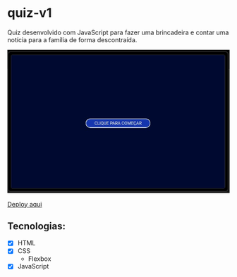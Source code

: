 # quiz-v1
 Quiz desenvolvido com JavaScript para fazer uma brincadeira e contar uma notícia para a família de forma descontraída. 

 <img src="Captura%20de%20tela%202023-07-26%20141423.jpg" alt="">

 [Deploy aqui](https://quiz-v1-silk.vercel.app/)


## Tecnologias: 
- [x] HTML
- [x] CSS
    - Flexbox
- [x] JavaScript